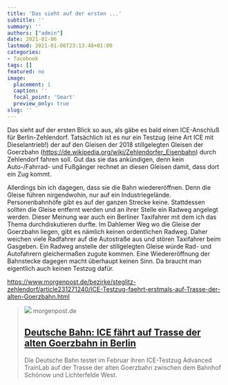 ```yaml
---
title: 'Das sieht auf der ersten ...'
subtitle: ''
summary: ''
authors: ["admin"]
date: 2021-01-06
lastmod: 2021-01-06T23:13:48+01:00
categories:
- facebook
tags: []
featured: no
image:
  placement: 1
  caption: ''
  focal_point: 'Smart'
  preview_only: true
slug: ''
---
```

Das sieht auf der ersten Blick so aus, als gäbe es bald einen ICE-Anschluß für Berlin-Zehlendorf. Tatsächlich ist es nur ein Testzug (eine Art ICE mit Dieselantrieb!) der auf den Gleisen der 2018 stillgelegten Gleisen  der Goerzbahn (https://de.wikipedia.org/wiki/Zehlendorfer_Eisenbahn) durch Zehlendorf fahren soll. Gut das sie das ankündigen, denn kein Auto-/Fahrrad- und Fußgänger rechnet an diesen Gleisen damit, dass dort ein Zug kommt. 

Allerdings bin ich dagegen, dass sie die Bahn wiedereröffnen. Denn die Gleise führen nirgendwohin, nur auf ein Industriegelände. Personenbahnhöfe gibt es auf der ganzen Strecke keine. Stattdessen sollten die Gleise entfernt werden und an ihrer Stelle ein Radweg angelegt werden. Dieser Meinung war auch ein Berliner Taxifahrer mit dem ich das Thema durchdiskutieren durfte. Im Dahlemer Weg wo die Gleise der Goerzbahn liegen, gibt es nämlich keinen ordentlichen Radweg. Daher weichen viele Radfahrer auf die Autostraße aus und stören Taxifahrer beim Gasgeben. Ein Radweg anstelle der stillgelegten Gleise würde Rad- und Autofahrern gleichermaßen zugute kommen. Eine Wiedereröffnung der Bahnstecke dagegen macht überhaupt keinen Sinn. Da braucht man eigentlich auch keinen Testzug dafür.

https://www.morgenpost.de/bezirke/steglitz-zehlendorf/article231271240/ICE-Testzug-faehrt-erstmals-auf-Trasse-der-alten-Goerzbahn.html
> [![](https://img.sparknews.funkemedien.de/231271236/231271236_1609769862_v4_3_800.jpeg)](https://www.morgenpost.de/bezirke/steglitz-zehlendorf/article231271240/ICE-Testzug-faehrt-erstmals-auf-Trasse-der-alten-Goerzbahn.html)
> morgenpost.de
> ## [Deutsche Bahn: ICE fährt auf Trasse der alten Goerzbahn in Berlin](https://www.morgenpost.de/bezirke/steglitz-zehlendorf/article231271240/ICE-Testzug-faehrt-erstmals-auf-Trasse-der-alten-Goerzbahn.html)
>
>Die Deutsche Bahn testet im Februar ihren ICE-Testzug  Advanced TrainLab auf der Trasse der alten Goerzbahn zwischen dem Bahnhof Schönow und Lichterfelde West.


